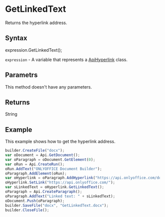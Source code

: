 # GetLinkedText

Returns the hyperlink address.

## Syntax

expression.GetLinkedText();

`expression` - A variable that represents a [ApiHyperlink](../ApiHyperlink.md) class.

## Parametrs

This method doesn't have any parameters.

## Returns

String

## Example

This example shows how to get the hyperlink address.

```javascript
builder.CreateFile("docx");
var oDocument = Api.GetDocument();
var oParagraph = oDocument.GetElement(0);
var oRun = Api.CreateRun();
oRun.AddText("ONLYOFFICE Document Builder");
oParagraph.AddElement(oRun);
var oHyperlink = oParagraph.AddHyperlink("https://api.onlyoffice.com/docbuilder/basic");
oHyperlink.SetLink("https://api.onlyoffice.com/");
var sLinkedText = oHyperlink.GetLinkedText();
oParagraph = Api.CreateParagraph();
oParagraph.AddText("Linked text: " + sLinkedText);
oDocument.Push(oParagraph);
builder.SaveFile("docx", "GetLinkedText.docx");
builder.CloseFile();
```